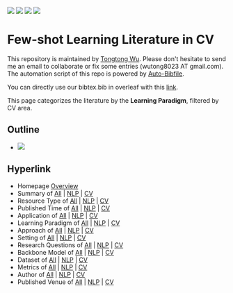 [![](https://img.shields.io/badge/Awesome_Continual_Learning-yello)](https://github.com/wutong8023/Awesome_Continual_Learning.git) [![](https://img.shields.io/badge/Awesome_Few_Shot_learning-green)](https://github.com/wutong8023/Awesome_Few_Shot_Learning.git) [![](https://img.shields.io/badge/Awesome_Information_Extraction-blue)](https://github.com/wutong8023/Awesome_Information_Extraction.git) [![](https://img.shields.io/badge/Awesome_Ideas-red)](https://github.com/wutong8023/Awesome_Ideas.git)

# Few-shot Learning Literature in CV 
This repository is maintained by [Tongtong Wu](https://wutong8023.site). Please don't hesitate to send me an email to collaborate or fix some entries (wutong8023 AT gmail.com). 
The automation script of this repo is powered by [Auto-Bibfile](https://github.com/wutong8023/Auto-Bibfile.git).

You can directly use our bibtex.bib in overleaf with this [link](https://www.overleaf.com/read/rgscdxhxbwhp).

This page categorizes the literature by the **Learning Paradigm**, filtered by CV area.

## Outline 
- [![](https://img.shields.io/badge/Hyperlink-blue)](https://github.com/wutong8023/Awesome_Few_Shot_Learning/blob/master/fsl4cv/supervision/README.md#hyperlink)
## Hyperlink 
- Homepage [Overview](https://github.com/wutong8023/Awesome_Few_Shot_Learning/blob/master/README.md)
- Summary of [All](https://github.com/wutong8023/Awesome_Few_Shot_Learning/blob/master/fsl4all/./) | [NLP](https://github.com/wutong8023/Awesome_Few_Shot_Learning/blob/master/fsl4nlp/./) | [CV](https://github.com/wutong8023/Awesome_Few_Shot_Learning/blob/master/fsl4cv./)
- Resource Type of [All](https://github.com/wutong8023/Awesome_Few_Shot_Learning/blob/master/fsl4all/type) | [NLP](https://github.com/wutong8023/Awesome_Few_Shot_Learning/blob/master/fsl4nlp/type) | [CV](https://github.com/wutong8023/Awesome_Few_Shot_Learning/blob/master/fsl4cvtype)
- Published Time of [All](https://github.com/wutong8023/Awesome_Few_Shot_Learning/blob/master/fsl4all/time) | [NLP](https://github.com/wutong8023/Awesome_Few_Shot_Learning/blob/master/fsl4nlp/time) | [CV](https://github.com/wutong8023/Awesome_Few_Shot_Learning/blob/master/fsl4cvtime)
- Application of [All](https://github.com/wutong8023/Awesome_Few_Shot_Learning/blob/master/fsl4all/application) | [NLP](https://github.com/wutong8023/Awesome_Few_Shot_Learning/blob/master/fsl4nlp/application) | [CV](https://github.com/wutong8023/Awesome_Few_Shot_Learning/blob/master/fsl4cvapplication)
-  Learning Paradigm of [All](https://github.com/wutong8023/Awesome_Few_Shot_Learning/blob/master/fsl4all/supervision) | [NLP](https://github.com/wutong8023/Awesome_Few_Shot_Learning/blob/master/fsl4nlp/supervision) | [CV](https://github.com/wutong8023/Awesome_Few_Shot_Learning/blob/master/fsl4cvsupervision)
- Approach of [All](https://github.com/wutong8023/Awesome_Few_Shot_Learning/blob/master/fsl4all/approach) | [NLP](https://github.com/wutong8023/Awesome_Few_Shot_Learning/blob/master/fsl4nlp/approach) | [CV](https://github.com/wutong8023/Awesome_Few_Shot_Learning/blob/master/fsl4cvapproach)
- Setting of [All](https://github.com/wutong8023/Awesome_Few_Shot_Learning/blob/master/fsl4all/setting) | [NLP](https://github.com/wutong8023/Awesome_Few_Shot_Learning/blob/master/fsl4nlp/setting) | [CV](https://github.com/wutong8023/Awesome_Few_Shot_Learning/blob/master/fsl4cvsetting)
- Research Questions of [All](https://github.com/wutong8023/Awesome_Few_Shot_Learning/blob/master/fsl4all/research_question) | [NLP](https://github.com/wutong8023/Awesome_Few_Shot_Learning/blob/master/fsl4nlp/research_question) | [CV](https://github.com/wutong8023/Awesome_Few_Shot_Learning/blob/master/fsl4cvresearch_question)
- Backbone Model of [All](https://github.com/wutong8023/Awesome_Few_Shot_Learning/blob/master/fsl4all/backbone_model) | [NLP](https://github.com/wutong8023/Awesome_Few_Shot_Learning/blob/master/fsl4nlp/backbone_model) | [CV](https://github.com/wutong8023/Awesome_Few_Shot_Learning/blob/master/fsl4cvbackbone_model)
- Dataset of [All](https://github.com/wutong8023/Awesome_Few_Shot_Learning/blob/master/fsl4all/dataset) | [NLP](https://github.com/wutong8023/Awesome_Few_Shot_Learning/blob/master/fsl4nlp/dataset) | [CV](https://github.com/wutong8023/Awesome_Few_Shot_Learning/blob/master/fsl4cvdataset)
- Metrics of [All](https://github.com/wutong8023/Awesome_Few_Shot_Learning/blob/master/fsl4all/metrics) | [NLP](https://github.com/wutong8023/Awesome_Few_Shot_Learning/blob/master/fsl4nlp/metrics) | [CV](https://github.com/wutong8023/Awesome_Few_Shot_Learning/blob/master/fsl4cvmetrics)
- Author of [All](https://github.com/wutong8023/Awesome_Few_Shot_Learning/blob/master/fsl4all/author) | [NLP](https://github.com/wutong8023/Awesome_Few_Shot_Learning/blob/master/fsl4nlp/author) | [CV](https://github.com/wutong8023/Awesome_Few_Shot_Learning/blob/master/fsl4cvauthor)
- Published Venue of [All](https://github.com/wutong8023/Awesome_Few_Shot_Learning/blob/master/fsl4all/venue) | [NLP](https://github.com/wutong8023/Awesome_Few_Shot_Learning/blob/master/fsl4nlp/venue) | [CV](https://github.com/wutong8023/Awesome_Few_Shot_Learning/blob/master/fsl4cvvenue)
